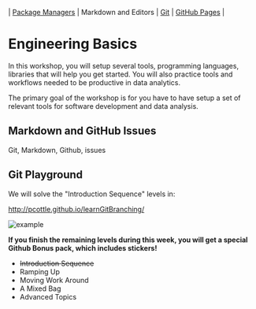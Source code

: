 | [Package Managers](https://github.com/REU-SOS/EngineeringBasics/blob/master/PackageManagers.md) | Markdown and Editors | [Git](https://github.com/REU-SOS/EngineeringBasics/blob/master/Git.md#git) |  [GitHub Pages]() | 

# Engineering Basics

In this workshop, you will setup several tools, programming languages, libraries that will help you get started. You will also practice tools and workflows needed to be productive in data analytics.

The primary goal of the workshop is for you have to have setup a set of relevant tools for software development and data analysis.


## Markdown and GitHub Issues

Git, Markdown, Github, issues


## Git Playground

We will solve the "Introduction Sequence" levels in:  

http://pcottle.github.io/learnGitBranching/   

![example](https://cloud.githubusercontent.com/assets/742934/9494425/c4dd4b66-4bd3-11e5-9aac-04bfc8fed771.png)

**If you finish the remaining levels during this week, you will get a special Github Bonus pack, which includes stickers!**

* <s>Introduction Sequence</s>
* Ramping Up
* Moving Work Around
* A Mixed Bag
* Advanced Topics





